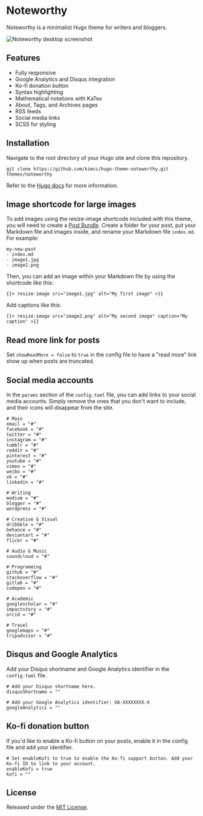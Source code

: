 # Noteworthy

Noteworthy is a minimalist Hugo theme for writers and bloggers.

![Noteworthy desktop screenshot](https://github.com/kimcc/hugo-theme-noteworthy/blob/master/images/screenshot.png)


## Features

* Fully responsive
* Google Analytics and Disqus integration
* Ko-fi donation button
* Syntax highlighting
* Mathematical notations with KaTex
* About, Tags, and Archives pages
* RSS feeds
* Social media links
* SCSS for styling


## Installation

Navigate to the root directory of your Hugo site and clone this repository.

```
git clone https://github.com/kimcc/hugo-theme-noteworthy.git themes/noteworthy
```

Refer to the [Hugo docs](https://gohugo.io/getting-started/quick-start/) for more information.

## Image shortcode for large images

To add images using the resize-image shortcode included with this theme, you will need to create a [Post Bundle](https://gohugo.io/content-management/organization/#page-bundles). Create a folder for your post, put your Markdown file and images inside, and rename your Markdown file `index.md`. For example:

```
my-new-post
- index.md
- image1.jpg
- image2.png
```

Then, you can add an image within your Markdown file by using the shortcode like this:

```
{{< resize-image src="image1.jpg" alt="My first image" >}}
```

Add captions like this:

```
{{< resize-image src="image2.png" alt="My second image" caption="My caption" >}}
```

## Read more link for posts

Set `showReadMore = false` to `true` in the config file to have a "read more" link show up when posts are truncated.

## Social media accounts

In the `params` section of the `config.toml` file, you can add links to your social media accounts. Simply remove the ones that you don't want to include, and their icons will disappear from the site.

```
# Main
email = "#"
facebook = "#"
twitter = "#"
instagram = "#"
tumblr = "#"
reddit = "#"
pinterest = "#"
youtube = "#"
vimeo = "#"
weibo = "#"
vk = "#"
linkedin = "#"

# Writing
medium = "#"
blogger = "#"
wordpress = "#"

# Creative & Visual
dribbble = "#"
behance = "#"
deviantart = "#"
flickr = "#"

# Audio & Music
soundcloud = "#"

# Programming
github = "#"
stackoverflow = "#"
gitlab = "#"
codepen = "#"

# Academic
googlescholar = "#"
impactstory = "#"
orcid = "#"

# Travel
googlemaps = "#"
tripadvisor = "#"
```


## Disqus and Google Analytics

Add your Disqus shortname and Google Analytics identifier in the `config.toml` file.

```
# Add your Disqus shortname here.
disqusShortname = ""

# Add your Google Analytics identifier: UA-XXXXXXXX-X
googleAnalytics = ""
```

## Ko-fi donation button

If you'd like to enable a Ko-fi button on your posts, enable it in the config file and add your identifier.

```
# Set enableKofi to true to enable the Ko-fi support button. Add your Ko-fi ID to link to your account.
enableKofi = true
kofi = ""
```


## License

Released under the [MIT License](https://github.com/kimcc/hugo-theme-noteworthy/blob/master/LICENSE.md).
